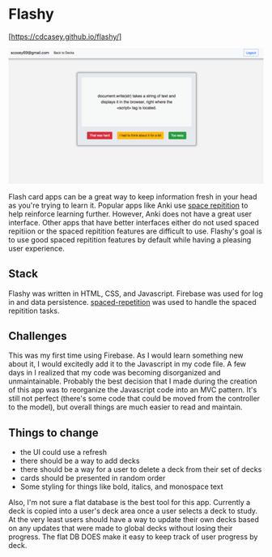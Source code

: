 # Flashy

[https://cdcasey.github.io/flashy/]

![screenshot](readme-assets/flashy.png)

Flash card apps can be a great way to keep information fresh in your head as you're trying to learn it. Popular apps like Anki use [space repitition](https://en.wikipedia.org/wiki/Spaced_repetition) to help reinforce learning further. However, Anki does not have a great user interface. Other apps that have better interfaces either do not used spaced repitiion or the spaced repitition features are difficult to use. Flashy's goal is to use good spaced repitition features by default while having a pleasing user experience.

## Stack

Flashy was written in HTML, CSS, and Javascript. Firebase was used for log in and data persistence. [spaced-repetition](https://www.npmjs.com/package/spaced-repetition) was used to handle the spaced repitition tasks.

## Challenges

This was my first time using Firebase. As I would learn something new about it, I would excitedly add it to the Javascript in my code file. A few days in I realized that my code was becoming disorganized and unmaintainable. Probably the best decision that I made during the creation of this app was to reorganize the Javascript code into an MVC pattern. It's still not perfect (there's some code that could be moved from the controller to the model), but overall things are much easier to read and maintain. 

## Things to change

* the UI could use a refresh
* there should be a way to add decks
* there should be a way for a user to delete a deck from their set of decks
* cards should be presented in random order
* Some styling for things like bold, italics, and monospace text

Also, I'm not sure a flat database is the best tool for this app. Currently a deck is copied into a user's deck area once a user selects a deck to study. At the very least users should have a way to update their own decks based on any updates that were made to global decks without losing their progress. The flat DB DOES make it easy to keep track of user progress by deck.

